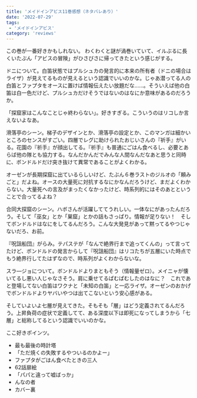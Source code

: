 ```yaml
---
title: 'メイドインアビス11巻感想（ネタバレあり）'
date: '2022-07-29'
tags: 
 - 'メイドインアビス'
category: 'reviews'
---
```


この巻が一番好きかもしれない。
わくわくと謎が渦巻いていて、イルぶるに長くいたぶん「アビスの冒険」がひさびさに帰ってきたという感じがする。

ドニについて。白笛状態ではプルシュカの発言的に本来の所有者（ドニの場合はライザ）が見えてるものが見えるという認識でいいのかな。じゃあ潜ってる人の白笛とファプタをオースに置けば情報伝えたい放題だな……。そういえば他の白笛は白一色だけど、プルシュカだけそうではないのはなにか意味があるのだろうか。

「探窟家はこんなことじゃ終わらない」。好きすぎる。こういうのはリコしか言えないよなあ。

滑落亭のシーン。梯子のデザインとか、滑落亭の設定とか、このマンガは細かいところのセンスがすごい。四層でレグに助けられたおじいさんの『祈手』がいる。花園の『祈手』が顔出してる。『祈手』も普通にごはん食べるし、必要とあらば他の隊とも協力する。なんだかんだでみんな人間なんだなあと思うと同時に、ボンドルドだけ突き抜けて異常であることがよくわかる。

オーゼンが長期探窟に出ているらしいけど、たぶん６巻ラストのジルオの「頼みごと」だよね。オースの大量死に対抗するなにかなんだろうけど、まだよくわからない。大量死への言及がまったくなかったけど、時系列的にはそのあとということで合ってるよね？

合同大探窟のシーン。ハボさんが活躍しててうれしい。一体なにがあったんだろう。そして「巫女」とか「巣窟」とかの話もさっぱり。情報が足りない！　そしてボンドルドはなにをしてるんだろう。こんな大発見があって黙ってるやつじゃないだろ、お前。

『呪詛船団』がらみ。テパステが「なんで絶界行まで追ってくんの」って言ってたけど、ボンドルドの発言からして『呪詛船団』はリコたちが五層にいた時点でもう絶界行してたはずなので、時系列がよくわからないな。

スラ―ジョについて。ボンドルドよりまともそう（情報量ゼロ）。メイニャが懐いてるし悪い人じゃなさそう。肩に乗せてるぱむぱむしたのはなに？　これであと登場してない白笛はワクナと「未知の白笛」と一応ライザ。オーゼンのおかげでボンドルドよりヤバいやつは出てこないという安心感がある。

そしていよいよ七層が見えてきた。そもそも「層」はどう定義されてるんだろう。上昇負荷の症状で定義してて、ある深度以下は即死になってしまうから「七層」と総称してるという認識でいいのかな。

ここ好きポインツ。

* 最も最後の時計塔
* 「ただ焼くの失敗するやついるのかよー」
* ファプタがごはん食べたときの三人
* 62話扉絵
* 「パパと違って嘘ばっか」
* んなの者
* カバー裏

